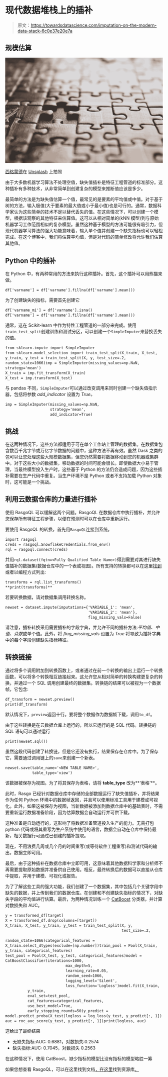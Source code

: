# 现代数据堆栈上的插补

> 原文：<https://towardsdatascience.com/imputation-on-the-modern-data-stack-6c0e37e20e7a>

## 规模估算

![](img/e2e1acbb214a01dccb0b0ecb9cc8c3b2.png)

[西格蒙德](https://unsplash.com/@sigmund?utm_source=medium&utm_medium=referral)在 [Unsplash](https://unsplash.com?utm_source=medium&utm_medium=referral) 上拍照

由于大多数机器学习算法不处理空值，缺失值插补是特征工程管道的标准部分。这种插补有多种技术，从非常简单到创建复杂的模型来推断值应该是多少。

最简单的方法是为缺失值估算一个值，最常见的是要素的平均值或中值。对于基于树的方法，输入极值(大于要素的最大值或小于最小值)也是可行的。通常，数据科学家认为这些简单的技术不足以替代丢失的值。在这些情况下，可以创建一个模型，根据该观察的其他特征来估算值。这可以从相对简单的(kNN 模型)到与原始机器学习工作范围相似的复杂模型。虽然这种基于模型的方法可能很有吸引力，但现代机器学习算法的强大功能意味着，输入单个值并创建一个缺失指标也可以轻松完成。在这个博客中，我们将估算平均值，但是对代码的简单修改将允许我们估算其他值。

## Python 中的插补

在 Python 中，有两种常用的方法来执行这种插补。首先，这个插补可以用熊猫来做。

```
df['varname'] = df['varname'].fillna(df['varname'].mean())
```

为了创建缺失的指标，需要首先创建它

```
df['varname_mi'] = df['varname'].isna()
df['varname'] = df['varname'].fillna(df['varname'].mean())
```

通常，这在 Scikit-learn 中作为特性工程管道的一部分来完成。使用`train_test_split`创建训练和测试分区，可以创建一个`SimpleImputer`来替换丢失的值。

```
from sklearn.impute import SimpleImputer
from sklearn.model_selection import train_test_splitX_train, X_test, y_train, y_test = train_test_split(X, y, test_size=.2, random_state=1066)imp = SimpleImputer(missing_values=np.NaN, strategy='mean')
X_train = imp.fit_transform(X_train)
X_test = imp.transform(X_test)
```

与 pandas 不同，`SimpleImputer`可以通过改变调用来同时创建一个缺失值指示器，包括将参数 *add_indicator* 设置为 *True。*

```
imp = SimpleImputer(missing_values=np.NaN, 
                    strategy='mean',
                    add_indicator=True)
```

## 挑战

在这两种情况下，这些方法都适用于可在单个工作站上管理的数据集。在数据集包含数百千兆字节或万亿字节数据的问题中，这种方法不再有效。虽然 Dask 之类的包可以让您处理这些大规模数据集，但您仍然需要将数据移动到您的机器或集群中。对于这些大小的数据集，移动数据的时间可能会很长。即使数据大小易于管理，当最终模型投入生产时，这些基于 Python 的方法仍会造成问题，因为这些插补需要在生产代码中重复。当生产环境不是 Python 或者不支持加载 Python 对象时，这可能是一个挑战。

## 利用云数据仓库的力量进行插补

使用 RasgoQL 可以缓解这两个问题。RasgoQL 在数据仓库中执行插补，并允许您保存所有特征工程步骤，以便在预测时可以在仓库中重新运行。

要使用 RasgoQL 的转换，首先用`RasgoQL`连接到系统。

```
import rasgoql
creds = rasgoql.SnowflakeCredentials.from_env()
rql = rasgoql.connect(creds)
```

并用`rql.dataset(fqtn=<Fully Qualified Table Name>)`得到需要对其进行缺失值插补的数据集(数据仓库中的一个表或视图)。所有支持的转换都可以在这里[找到](https://docs.rasgoql.com/primitives/transform)或者以编程方式列出:

```
transforms = rql.list_transforms()
**print(transforms)**
```

若要转换数据，请对数据集调用转换名称。

```
newset = dataset.impute(imputations={'VARIABLE_1': 'mean',
                                     'VARIABLE_2': 'mean'},
                                     flag_missing_vals=False)
```

请注意，插补转换采用需要插补的字段字典，并允许不同的插补方法:*平均值、中值、众数*或单个值。此外，将 *flag_missing_vals* 设置为 *True* 将导致为插补字典中的每个字段创建缺失指标特征。

## 转换链接

通过将多个调用附加到转换函数上，或者通过在前一个转换的输出上运行一个转换函数，可以将多个转换相互链接起来。这允许您从相对简单的转换构建更复杂的转换，并通过一个 SQL 调用创建最终的数据集。转换链的结果可以被视为一个数据帧，它包含:

```
df_transform = newset.preview()
print(df_transform)
```

默认情况下，`preview`返回十行。要将整个数据作为数据帧下载，调用`to_df`。

由于这些转换是在云数据仓库上运行的，所以它运行的是 SQL 代码。转换链的 SQL 语句可以通过运行

```
print(newset.sql())
```

虽然这段代码创建了转换链，但是它还没有执行，结果保存在仓库中。为了保存它，需要通过调用链上的`save`来创建一个新表。

```
newset.save(table_name='<NEW TABLE NAME>',
            table_type='view')
```

该数据被保存为视图。为了将其保存为表格，请将 **table_type** 改为**‘表格’**。

此时，Rasgo 已经针对数据仓库中存储的全部数据运行了缺失值插补，并将结果作为任何 Python 环境中的数据帧返回，并且可以使用标准工具用于建模或可视化。此外，如果这被保存为视图，当新数据被添加到数据仓库中的基础表时，不需要重新运行数据准备阶段，因为估算数据会自动运行并可供下载。

这种准备是自动运行的，这影响了将数据准备管道投入生产的能力。无需打包 python 代码或将其重写为生产系统中使用的语言，数据会自动在仓库中保持最新，相关数据行可通过已创建的插补提取。

现在，不用浪费几周或几个月的时间重写(或等待软件工程重写)和测试代码的输出，数据立即可用。

最后，由于这种插补在数据仓库中立即可用，这意味着其他数据科学家和分析师不再需要提取原始数据并准备供自己使用。相反，最终转换后的数据可以直接从仓库中提取，并用于建模、可视化或报告。

为了了解这些工具的强大功能，我们创建了一个数据集，其中包括几个关键字段中缺失的数据，并上传到我们的数据仓库。在创建和不创建缺失指标的情况下，对缺失字段的平均值进行估算。最后，为两种情况训练一个 [CatBoost](https://catboost.ai/) 分类器，并计算对数损失和 AUC。

```
y = transformed_df[target]
X = transformed_df.drop(columns=[target])
X_train, X_test, y_train, y_test = train_test_split(X, y,     
                                                    test_size=.2,                  
                                                  random_state=1066)categorical_features = X_train.select_dtypes(exclude=[np.number])train_pool = Pool(X_train, y_train, categorical_features)
test_pool = Pool(X_test, y_test, categorical_features)model = CatBoostClassifier(iterations=1000, 
                           max_depth=5,
                           learning_rate=0.05,
                           random_seed=1066,
                           logging_level='Silent', 
                           loss_function='Logloss')model.fit(X_train, 
          y_train, 
          eval_set=test_pool, 
          cat_features=categorical_features, 
          use_best_model=True, 
          early_stopping_rounds=50)y_predict = model.predict_proba(X_test)logloss = log_loss(y_test, y_predict[:, 1])
auc = roc_auc_score(y_test, y_predict[:, 1])print(logloss, auc)
```

这给出了最终结果

*   无缺失指标:AUC: 0.6881，对数损失:0.2574
*   缺失指标:AUC: 0.7045，对数损失 0.2563

在这种情况下，使用 CatBoost，缺少指标的模型比没有指标的模型略胜一筹

如果您想查看 RasgoQL，可以在这里找到文档[，在这里](https://docs.rasgoql.com/)找到资源库[。](https://github.com/rasgointelligence/RasgoQL)